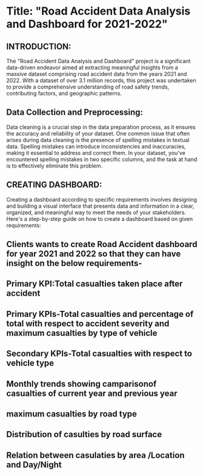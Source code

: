 # Title: "Road Accident Data Analysis and Dashboard for 2021-2022"
## INTRODUCTION:
The "Road Accident Data Analysis and Dashboard" project is a significant data-driven endeavor aimed at extracting meaningful insights from a massive dataset comprising road accident data from the years 2021 and 2022. With a dataset of over 3.1 million records, this project was undertaken to provide a comprehensive understanding of road safety trends, contributing factors, and geographic patterns.
##  Data Collection and Preprocessing:
Data cleaning is a crucial step in the data preparation process, as it ensures the accuracy and reliability of your dataset. One common issue that often arises during data cleaning is the presence of spelling mistakes in textual data. Spelling mistakes can introduce inconsistencies and inaccuracies, making it essential to address and correct them. In your dataset, you've encountered spelling mistakes in two specific columns, and the task at hand is to effectively eliminate this problem.
## CREATING DASHBOARD:
Creating a dashboard according to specific requirements involves designing and building a visual interface that presents data and information in a clear, organized, and meaningful way to meet the needs of your stakeholders. Here's a step-by-step guide on how to create a dashboard based on given requirements:
## Clients wants to create Road Accident dashboard for year 2021 and 2022  so that they can have insight on the below requirements-
##  Primary KPI:Total casualties  taken place after accident
## Primary  KPIs-Total casualties and percentage of total with respect to accident severity and maximum casualties by type of vehicle
## Secondary KPIs-Total casualties with respect to vehicle type
## Monthly trends showing camparisonof casualties of current year and previous year
## maximum casualties by road type
## Distribution of casulties by road surface
## Relation between casulaties by area /Location and Day/Night
